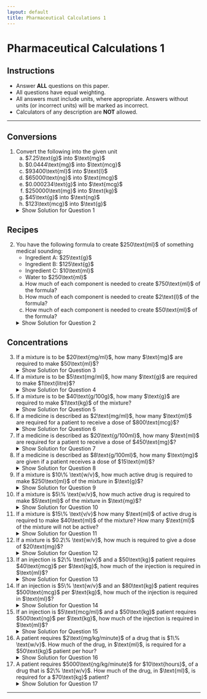 ```yaml
---
layout: default
title: Pharmaceutical Calculations 1
---
```


<h1>Pharmaceutical Calculations 1</h1>

<div class="instructions">
    <h2>Instructions</h2>
    <ul>
        <li>Answer <strong>ALL</strong> questions on this paper.</li>
        <li>All questions have equal weighting.</li>
        <li>All answers must include units, where appropriate. Answers without units (or incorrect units) will be marked as incorrect.</li>
        <li>Calculators of any description are <strong>NOT</strong> allowed.</li>
    </ul>
</div>

<hr>

<h2>Conversions</h2>
<ol>
    <li>Convert the following into the given unit
        <ol type="a">
            <li>$7.25\text{g}$ into $\text{mg}$</li>
            <li>$0.0444\text{mg}$ into $\text{mcg}$</li>
            <li>$93400\text{ml}$ into $\text{l}$</li>
            <li>$65000\text{ng}$ into $\text{mcg}$</li>
            <li>$0.000234\text{g}$ into $\text{mcg}$</li>
            <li>$250000\text{mg}$ into $\text{kg}$</li>
            <li>$45\text{g}$ into $\text{ng}$</li>
            <li>$123\text{mcg}$ into $\text{g}$</li>
        </ol>
        <details class="solution-details">
            <summary>Show Solution for Question 1</summary>
            <div class="solution-content">
                <p><strong>Solution for 1a:</strong> $7.25\text{g} = 7250\text{mg}$</p>
                <p><strong>Solution for 1b:</strong> $0.0444\text{mg} = 44.4\text{mcg}$</p>
                <p><strong>Solution for 1c:</strong> $93400\text{ml} = 93.4\text{l}$</p>
                <p><strong>Solution for 1d:</strong> $65000\text{ng} = 65\text{mcg}$</p>
                <p><strong>Solution for 1e:</strong> $0.000234\text{g} = 234\text{mcg}$</p>
                <p><strong>Solution for 1f:</strong> $250000\text{mg} = 0.25\text{kg}$</p>
                <p><strong>Solution for 1g:</strong> $45\text{g} = 45,000,000,000\text{ng}$</p>
                <p><strong>Solution for 1h:</strong> $123\text{mcg} = 0.000123\text{g}$</p>
            </div>
        </details>
    </li>
</ol>

<h2>Recipes</h2>
<ol start="2">
    <li>You have the following formula to create $250\text{ml}$ of something medical sounding:
        <ul>
            <li>Ingredient A: $25\text{g}$</li>
            <li>Ingredient B: $125\text{g}$</li>
            <li>Ingredient C: $10\text{ml}$</li>
            <li>Water to $250\text{ml}$</li>
        </ul>
        <ol type="a">
            <li>How much of each component is needed to create $750\text{ml}$ of the formula?</li>
            <li>How much of each component is needed to create $2\text{l}$ of the formula?</li>
            <li>How much of each component is needed to create $50\text{ml}$ of the formula?</li>
        </ol>
        <details class="solution-details">
            <summary>Show Solution for Question 2</summary>
            <div class="solution-content">
                <p><strong>Solution for 2a ($750\text{ml}$):</strong></p>
                <ul>
                    <li>Ingredient A: $75\text{g}$</li>
                    <li>Ingredient B: $375\text{g}$</li>
                    <li>Ingredient C: $30\text{ml}$</li>
                </ul>
                <p><strong>Solution for 2b ($2\text{l} = 2000\text{ml}$):</strong></p>
                <ul>
                    <li>Ingredient A: $200\text{g}$</li>
                    <li>Ingredient B: $1000\text{g}$</li>
                    <li>Ingredient C: $80\text{ml}$</li>
                </ul>
                <p><strong>Solution for 2c ($50\text{ml}$):</strong></p>
                <ul>
                    <li>Ingredient A: $5\text{g}$</li>
                    <li>Ingredient B: $25\text{g}$</li>
                    <li>Ingredient C: $2\text{ml}$</li>
                </ul>
            </div>
        </details>
    </li>
</ol>

<h2>Concentrations</h2>
<ol start="3">
    <li>If a mixture is to be $20\text{mg/ml}$, how many $\text{mg}$ are required to make $50\text{ml}$?
        <details class="solution-details">
            <summary>Show Solution for Question 3</summary>
            <div class="solution-content">
                <p><strong>Solution:</strong> $20\text{mg/ml} * 50\text{ml} = 1000\text{mg}$</p>
            </div>
        </details>
    </li>
    <li>If a mixture is to be $5\text{mg/ml}$, how many $\text{g}$ are required to make $1\text{litre}$?
        <details class="solution-details">
            <summary>Show Solution for Question 4</summary>
            <div class="solution-content">
                <p><strong>Solution:</strong> $5\text{mg/ml} * 1000\text{ml/litre} = 5000\text{mg/litre} = 5\text{g/litre}$</p>
            </div>
        </details>
    </li>
    <li>If a mixture is to be $40\text{g/100g}$, how many $\text{g}$ are required to make $1\text{kg}$ of the mixture?
        <details class="solution-details">
            <summary>Show Solution for Question 5</summary>
            <div class="solution-content">
                <p><strong>Solution:</strong> $40\text{g/100g} = 40\%$. $40\%$ of $1\text{kg} (1000\text{g}) = 400\text{g}$</p>
            </div>
        </details>
    </li>
    <li>If a medicine is described as $2\text{mg/ml}$, how many $\text{ml}$ are required for a patient to receive a dose of $800\text{mcg}$?
        <details class="solution-details">
            <summary>Show Solution for Question 6</summary>
            <div class="solution-content">
                <p><strong>Solution:</strong> $800\text{mcg} = 0.8\text{mg}$. $0.8\text{mg} / (2\text{mg/ml}) = 0.4\text{ml}$</p>
            </div>
        </details>
    </li>
    <li>If a medicine is described as $20\text{g/100ml}$, how many $\text{ml}$ are required for a patient to receive a dose of $450\text{mg}$?
        <details class="solution-details">
            <summary>Show Solution for Question 7</summary>
            <div class="solution-content">
                <p><strong>Solution:</strong> $20\text{g/100ml} = 200\text{mg/ml}$. $450\text{mg} / (200\text{mg/ml}) = 2.25\text{ml}$</p>
            </div>
        </details>
    </li>
    <li>If a medicine is described as $8\text{g/100ml}$, how many $\text{mg}$ are given if a patient receives a dose of $15\text{ml}$?
        <details class="solution-details">
            <summary>Show Solution for Question 8</summary>
            <div class="solution-content">
                <p><strong>Solution:</strong> $8\text{g/100ml} = 80\text{mg/ml}$. $80\text{mg/ml} * 15\text{ml} = 1200\text{mg}$</p>
            </div>
        </details>
    </li>
    <li>If a mixture is $10\% \text{w/v}$, how much active drug is required to make $250\text{ml}$ of the mixture in $\text{g}$?
        <details class="solution-details">
            <summary>Show Solution for Question 9</summary>
            <div class="solution-content">
                <p><strong>Solution:</strong> $10\% \text{w/v} = 10\text{g/100ml}$. $ (10\text{g/100ml}) * 250\text{ml} = 25\text{g}$</p>
            </div>
        </details>
    </li>
    <li>If a mixture is $5\% \text{w/v}$, how much active drug is required to make $5\text{ml}$ of the mixture in $\text{mg}$?
        <details class="solution-details">
            <summary>Show Solution for Question 10</summary>
            <div class="solution-content">
                <p><strong>Solution:</strong> $5\% \text{w/v} = 5\text{g/100ml} = 50\text{mg/ml}$. $50\text{mg/ml} * 5\text{ml} = 250\text{mg}$</p>
            </div>
        </details>
    </li>
    <li>If a mixture is $15\% \text{v/v}$ how many $\text{ml}$ of active drug is required to make $40\text{ml}$ of the mixture? How many $\text{ml}$ of the mixture will not be active?
        <details class="solution-details">
            <summary>Show Solution for Question 11</summary>
            <div class="solution-content">
                <p><strong>Solution:</strong> Active drug: $15\%$ of $40\text{ml} = 6\text{ml}$. Not active: $40\text{ml} - 6\text{ml} = 34\text{ml}$</p>
            </div>
        </details>
    </li>
    <li>If a mixture is $0.2\% \text{w/v}$, how much is required to give a dose of $20\text{mg}$?
        <details class="solution-details">
            <summary>Show Solution for Question 12</summary>
            <div class="solution-content">
                <p><strong>Solution:</strong> $0.2\% \text{w/v} = 0.2\text{g/100ml} = 2\text{mg/ml}$. $20\text{mg} / (2\text{mg/ml}) = 10\text{ml}$</p>
            </div>
        </details>
    </li>
    <li>If an injection is $2\% \text{w/v}$ and a $50\text{kg}$ patient requires $40\text{mcg}$ per $\text{kg}$, how much of the injection is required in $\text{ml}$?
        <details class="solution-details">
            <summary>Show Solution for Question 13</summary>
            <div class="solution-content">
                <p><strong>Solution:</strong> Total dose: $40\text{mcg/kg} * 50\text{kg} = 2000\text{mcg} = 2\text{mg}$. Concentration: $2\% \text{w/v} = 2\text{g/100ml} = 20\text{mg/ml}$. Volume: $2\text{mg} / (20\text{mg/ml}) = 0.1\text{ml}$</p>
            </div>
        </details>
    </li>
    <li>If an injection is $5\% \text{w/v}$ and an $80\text{kg}$ patient requires $500\text{mcg}$ per $\text{kg}$, how much of the injection is required in $\text{ml}$?
        <details class="solution-details">
            <summary>Show Solution for Question 14</summary>
            <div class="solution-content">
                <p><strong>Solution:</strong> Total dose: $500\text{mcg/kg} * 80\text{kg} = 40000\text{mcg} = 40\text{mg}$. Concentration: $5\% \text{w/v} = 5\text{g/100ml} = 50\text{mg/ml}$. Volume: $40\text{mg} / (50\text{mg/ml}) = 0.8\text{ml}$</p>
            </div>
        </details>
    </li>
    <li>If an injection is $5\text{mcg/ml}$ and a $50\text{kg}$ patient requires $500\text{ng}$ per $\text{kg}$, how much of the injection is required in $\text{ml}$?
        <details class="solution-details">
            <summary>Show Solution for Question 15</summary>
            <div class="solution-content">
                <p><strong>Solution:</strong> Total dose: $500\text{ng/kg} * 50\text{kg} = 25000\text{ng} = 25\text{mcg}$. Volume: $25\text{mcg} / (5\text{mcg/ml}) = 5\text{ml}$</p>
            </div>
        </details>
    </li>
    <li>A patient requires $2\text{mg/kg/minute}$ of a drug that is $1\% \text{w/v}$. How much of the drug, in $\text{ml}$, is required for a $50\text{kg}$ patient per hour?
        <details class="solution-details">
            <summary>Show Solution for Question 16</summary>
            <div class="solution-content">
                <p><strong>Solution:</strong> Dose per minute: $2\text{mg/kg/min} * 50\text{kg} = 100\text{mg/min}$. Dose per hour: $100\text{mg/min} * 60\text{min/hour} = 6000\text{mg/hour} = 6\text{g/hour}$. Concentration: $1\% \text{w/v} = 1\text{g/100ml} = 10\text{mg/ml}$. Volume: $6000\text{mg} / (10\text{mg/ml}) = 600\text{ml}$</p>
            </div>
        </details>
    </li>
    <li>A patient requires $5000\text{ng/kg/minute}$ for $10\text{hours}$, of a drug that is $2\% \text{w/v}$. How much of the drug, in $\text{ml}$, is required for a $70\text{kg}$ patient?
        <details class="solution-details">
            <summary>Show Solution for Question 17</summary>
            <div class="solution-content">
                <p><strong>Solution:</strong> Dose per minute: $5000\text{ng/kg/min} * 70\text{kg} = 350000\text{ng/min} = 0.35\text{mg/min}$. Dose per hour: $0.35\text{mg/min} * 60\text{min/hour} = 21\text{mg/hour}$. Total dose: $21\text{mg/hour} * 10\text{hours} = 210\text{mg}$. Concentration: $2\% \text{w/v} = 2\text{g/100ml} = 20\text{mg/ml}$. Volume: $210\text{mg} / (20\text{mg/ml}) = 10.5\text{ml}$</p>
            </div>
        </details>
    </li>
</ol>

<hr>
